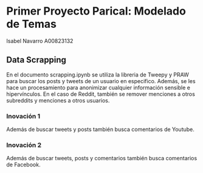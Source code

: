 # Primer Proyecto Parical: Modelado de Temas

Isabel Navarro  A00823132

## Data Scrapping

En el documento scrapping.ipynb se utiliza la libreria de Tweepy y PRAW para buscar los posts y tweets de un usuario en especifico. Además, se les hace un 
procesamiento para anonimizar cualquier información sensible e hipervínculos. En el caso de Reddit, también se  remover  menciones  a  otros  subreddits  y  menciones  a  otros usuarios. 

### Inovación 1

Además de buscar tweets y posts también busca comentarios de Youtube.

### Inovación 2

Además de buscar tweets, posts y comentarios también busca comentarios de Facebook.
